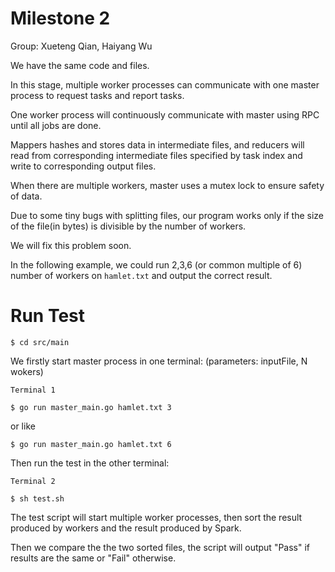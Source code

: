 # Milestone 2

Group: Xueteng Qian, Haiyang Wu

We have the same code and files.

In this stage, multiple worker processes can communicate with one master process to request tasks and report tasks.

One worker process will continuously communicate with master using RPC until all jobs are done.

Mappers hashes and stores data in intermediate files, and reducers will read from corresponding intermediate files specified by task index and write to corresponding output files.

When there are multiple workers, master uses a mutex lock to ensure safety of data.

Due to some tiny bugs with splitting files, our program works only if the size of the file(in bytes) is divisible by the number of workers.

We will fix this problem soon.

In the following example, we could run 2,3,6 (or common multiple of 6) number of workers on `hamlet.txt` and output the correct result.

# Run Test

`$ cd src/main`

We firstly start master process in one terminal: (parameters: inputFile, N wokers)

`Terminal 1`

`$ go run master_main.go hamlet.txt 3`

or like

`$ go run master_main.go hamlet.txt 6`

Then run the test in the other terminal:

`Terminal 2` 

`$ sh test.sh`

The test script will start multiple worker processes, then sort the result produced by workers and the result produced by Spark. 

Then we compare the the two sorted files, the script will output "Pass" if results are the same or "Fail" otherwise.

